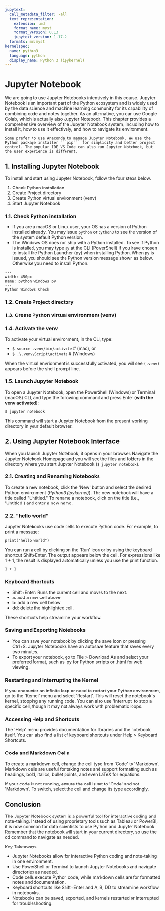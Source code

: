 ```yaml
---
jupytext:
  cell_metadata_filter: -all
  text_representation:
    extension: .md
    format_name: myst
    format_version: 0.13
    jupytext_version: 1.17.2
  formats: md:myst
kernelspec:
  name: python3
  language: python
  display_name: Python 3 (ipykernel)
---
```


# Jupyter Notebook

We are going to use Jupyter Notebooks intensively in this course. Jupyter Notebook is an important part of the Python ecosystem and is widely used by the data science and machine learning community for its capability of combining code and notes together. As an alternative, you can use Google Colab, which is actually also Jupyter Notebook. This chapter provides a comprehensive overview of the Jupyter Notebook system, including how to install it, how to use it effectively, and how to navigate its environment. 

````{note}
Some prefer to use Anaconda to manage Jupyter Notebook. We use the Python package installer ```pip``` for simplicity and better project control. The popular IDE VS Code can also run Jupyter Notebook, but the user experience is different.
````
## 1. Installing Jupyter Notebook
To install and start using Jupyter Notebook, follow the four steps below. 

1. Check Python installation
2. Create Project directory
3. Create Python virtual environment (venv)
4. Start Jupyter Notebook

### 1.1. Check Python installation
- If you are a macOS or Linux user, your OS has a version of Python installed already. You may issue ```python``` or ```python3``` to see the version of the system default Python version. 
- The Windows OS does not ship with a Python installed. To see if Python is installed, you may type ```py``` at the CLI (PowerShell) if you have chosen to install the Python Launcher (py) when installing Python. When ```py``` is issued, you should see the Python version message shown as below. Otherwise you need to install Python. 


```{figure} ../images/python_windows_py.png
---
width: 450px
name: python_windows_py
---
Python Windows Check
```


### 1.2. Create Project directory

### 1.3. Create Python virtual environment (venv)

### 1.4. Activate the venv
To activate your virtual environment, in the CLI, type:
- ```$ source .venv/bin/activate``` # (mac), or
- ```$ .\.venv\Script\activate``` # (Windows)

When the virtual envrionment is successfully activated, you will see ```(.venv) ``` appears before the shell prompt line. 

### 1.5. Launch Jupyter Notebook
To open a Jupyter Notebook, open the PowerShell (Windows) or Terminal (macOS) CLI, and type the following command and press Enter (**with the venv activated**):

```
$ jupyter notebook
```

This command will start a Jupyter Notebook from the present working directory in your default browser. 

## 2. Using Jupyter Notebook Interface
When you launch Jupyter Notebook, it opens in your browser. Navigate the Jupyter Notebook Homepage and you will see the files and folders in the directory where you start Jupyter Notebook (```$ jupyter notebook```).

### 2.1. Creating and Renaming Notebooks
To create a new notebook, click the 'New' button and select the desired Python environment (*Python3 (ipykernel)*). The new notebook will have a title called "Untitled." To rename a notebook, click on the title (i.e., 'Untitled') and enter a new name.

### 2.2. "hello world"

Jupyter Notebooks use code cells to execute Python code. For example, to print a message:

```{code-cell}
print("hello world")
```

You can run a cell by clicking on the 'Run' icon or by using the keyboard shortcut Shift+Enter. The output appears below the cell. For expressions like 1 + 1, the result is displayed automatically unless you use the print function.

```{code-cell}
1 + 1
```

### Keyboard Shortcuts

- Shift+Enter: Runs the current cell and moves to the next.
- a: add a new cell above
- b: add a new cell below
- dd: delete the highlighted cell.
 
These shortcuts help streamline your workflow.

### Saving and Exporting Notebooks

- You can save your notebook by clicking the save icon or pressing Ctrl+S. Jupyter Notebooks have an autosave feature that saves every two minutes.
- To export your notebook, go to File > Download As and select your preferred format, such as .py for Python scripts or .html for web viewing.

### Restarting and Interrupting the Kernel
If you encounter an infinite loop or need to restart your Python environment, go to the 'Kernel' menu and select 'Restart'. This will reset the notebook's kernel, stopping any running code. You can also use 'Interrupt' to stop a specific cell, though it may not always work with problematic loops.

### Accessing Help and Shortcuts
The 'Help' menu provides documentation for libraries and the notebook itself. You can also find a list of keyboard shortcuts under Help > Keyboard Shortcuts.

### Code and Markdown Cells
To create a markdown cell, change the cell type from 'Code' to 'Markdown'. Markdown cells are useful for taking notes and support formatting such as headings, bold, italics, bullet points, and even LaTeX for equations.

If your code is not running, ensure the cell is set to 'Code' and not 'Markdown'. To switch, select the cell and change its type accordingly.

## Conclusion
The Jupyter Notebook system is a powerful tool for interactive coding and note-taking. Instead of using proprietary tools such as Tableau or PowerBI, it is now common for data scientists to use Python and Jupyter Notebook Remember that the notebook will start in your current directory, so use the cd command to navigate as needed.

Key Takeaways
- Jupyter Notebooks allow for interactive Python coding and note-taking in one environment.
- Use PowerShell or Terminal to launch Jupyter Notebooks and navigate directories as needed.
- Code cells execute Python code, while markdown cells are for formatted notes and documentation.
- Keyboard shortcuts like Shift+Enter and A, B, DD to streamline workflow in notebooks.
- Notebooks can be saved, exported, and kernels restarted or interrupted for troubleshooting.
